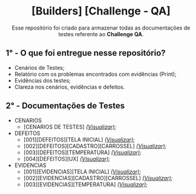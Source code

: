 <div align="center">

# [Builders] [Challenge - QA]

Esse repositório foi criado para armazenar todas as documentações de testes referente ao **Challenge QA**.
</div>

## 1° - O que foi entregue nesse repositório?

- Cenários de Testes;
- Relatório com os problemas encontrados com evidências (Print);
- Evidências dos testes;
- Clareza nos cenários, evidências e defeitos.

## 2° - Documentações de Testes

- CENARIOS
  - [CENARIOS DE TESTES] *[(Visualizar)](https://github.com/jacksonhmteixeira/BuildersDesafioQAJackson/blob/main/CENARIOS/PDF/%5BCENARIOS%20DE%20TESTES%5D.pdf);*
- DEFEITOS
  - [001][DEFEITOS][TELA INICIAL] *[(Visualizar)](https://github.com/jacksonhmteixeira/BuildersDesafioQAJackson/blob/main/DEFEITOS/PDF/%5B001%5D%20%5BDEFEITOS%5D%20%5BTELA%20INICIAL%5D.pdf);*
  - [002][DEFEITOS][CADASTRO][CARROSSEL] *[(Visualizar)](https://github.com/jacksonhmteixeira/BuildersDesafioQAJackson/blob/main/DEFEITOS/PDF/%5B002%5D%20%5BDEFEITOS%5D%20%5BCADASTRO%5D%20%5BCARROSSEL%5D.pdf);*
  - [003][DEFEITOS][TEMPERATURA] *[(Visualizar)](https://github.com/jacksonhmteixeira/BuildersDesafioQAJackson/blob/main/DEFEITOS/PDF/%5B003%5D%20%5BDEFEITOS%5D%20%5BTEMPERATURA%5D.pdf);*
  - [004][DEFEITOS][UX] *[(Visualizar)](https://github.com/jacksonhmteixeira/BuildersDesafioQAJackson/blob/main/DEFEITOS/PDF/%5B004%5D%20%5BDEFEITOS%5D%20%5BUX%5D.pdf);*
- EVIDENCIAS
  - [001][EVIDENCIAS][TELA INICIAL] *[(Visualizar)](https://github.com/jacksonhmteixeira/BuildersDesafioQAJackson/blob/main/EVIDENCIAS/PDF/%5B001%5D%20%5BEVIDENCIAS%5D%20%5BTELA%20INICIAL%5D.pdf);*
  - [002][EVIDENCIAS][CADASTRO][CARROSSEL] *[(Visualizar)](https://github.com/jacksonhmteixeira/BuildersDesafioQAJackson/blob/main/EVIDENCIAS/PDF/%5B002%5D%20%5BEVIDENCIAS%5D%20%5BCADASTRO%5D%20%5BCARROSSEL%5D.pdf);*
  - [003][EVIDENCIAS][TEMPERATURA] *[(Visualizar)](https://github.com/jacksonhmteixeira/BuildersDesafioQAJackson/blob/main/EVIDENCIAS/PDF/%5B003%5D%20%5BEVIDENCIAS%5D%20%5BTEMPERATURA%5D.pdf);*

